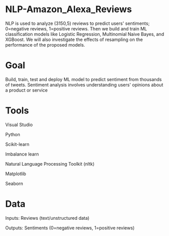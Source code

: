 # NLP-Amazon_Alexa_Reviews
NLP is used to analyze (3150,5) reviews to predict users' sentiments; 0=negative reviews, 1=positive reviews. Then we build and train ML classification models like Logistic Regression, Multinomial Naive Bayes, and XGBoost. We will also investigate the effects of resampling on the performance of the proposed models.  

# Goal
  Build, train, test and deploy ML model to predict sentiment from thousands of tweets. Sentiment analysis involves understanding users' opinions about a product or service
# Tools
  Visual Studio
  
  Python
  
  Scikit-learn
  
  Imbalance learn
  
  Natural Language Processing Toolkit (nltk)
  
  Matplotlib
  
  Seaborn
# Data
  Inputs: Reviews (text/unstructured data)
  
  Outputs: Sentiments (0=negative reviews, 1=positive reviews)
